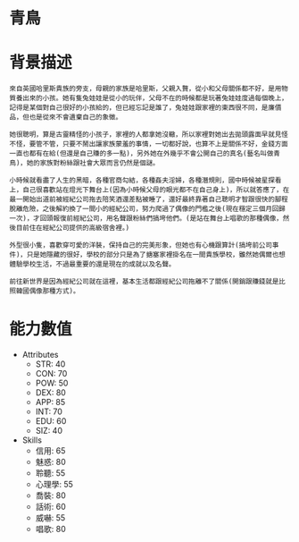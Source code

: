 # 青鳥

# 背景描述

```
來自英國哈里斯貴族的旁支，母親的家族是哈里斯，父親入贅，從小和父母關係都不好，是用物質養出來的小孩。她有隻兔娃娃是從小的玩伴，父母不在的時候都是玩著兔娃娃度過每個晚上，記得是某個對自己很好的小孩給的，但已經忘記是誰了，兔娃娃跟家裡的東西很不同，是廉價品，但也是從來不會遺棄自己的象徵。

她很聰明，算是古靈精怪的小孩子，家裡的人都拿她沒轍，所以家裡對她出去拋頭露面早就見怪不怪，要管不管，只要不鬧出讓家族蒙羞的事情，一切都好說，也算不上是關係不好，金錢方面一直也都有在給(但還是自己賺的多一點)，另外她在外幾乎不會公開自己的真名(藝名叫做青鳥)，她的家族對粉絲跟社會大眾而言仍然是個謎。

小時候就看盡了人生的黑暗，各種官商勾結，各種姦夫淫婦，各種潛規則，國中時候被星探看上，自己很喜歡站在燈光下舞台上(因為小時候父母的眼光都不在自己身上)，所以就答應了，在最一開始出道前被經紀公司拖去陪笑酒還差點被睡了，還好最終靠著自己聰明才智跟很快的腳程脫離危險，之後解約換了一間小的經紀公司，努力爬過了偶像的門檻之後(現在穩定三個月回歸一次)，才回頭報復前經紀公司，用名聲跟粉絲們搞垮他們。(是站在舞台上唱歌的那種偶像，然後目前住在經紀公司提供的高級宿舍裡。)

外型很小隻，喜歡穿可愛的洋裝，保持自己的完美形象，但她也有心機跟算計(搞垮前公司事件)，只是她隱藏的很好，學校的部分只是為了搪塞家裡掛名在一間貴族學校，雖然她偶爾也想體驗學校生活，不過最重要的還是現在的成就以及名聲。

前往新世界是因為經紀公司就在這裡，基本生活都跟經紀公司拖離不了關係(開銷跟賺錢就是比照韓國偶像那種方式)。
```

# 能力數值

- Attributes
  - STR: 40 
  - CON: 70
  - POW: 50 
  - DEX: 80 
  - APP: 85 
  - INT: 70 
  - EDU: 60 
  - SIZ: 40
- Skills
  - 信用: 65 
  - 魅惑: 80 
  - 聆聽: 55 
  - 心理學: 55 
  - 喬裝: 80 
  - 話術: 60 
  - 威嚇: 55 
  - 唱歌: 80
